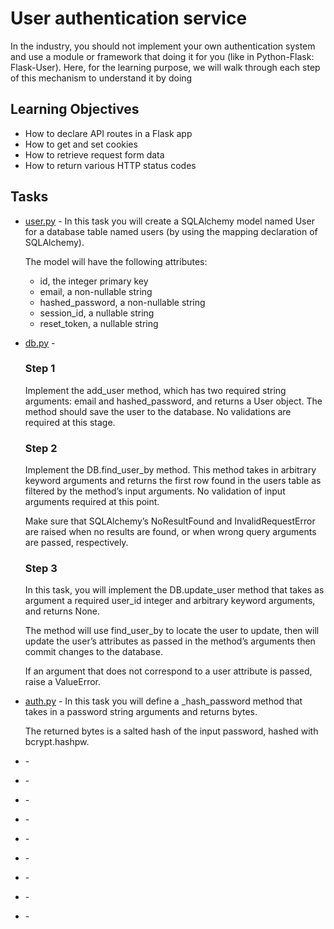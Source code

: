 # User authentication service

In the industry, you should not implement your own authentication system and use a module or framework that doing it for you (like in Python-Flask: Flask-User). Here, for the learning purpose, we will walk through each step of this mechanism to understand it by doing

## Learning Objectives

* How to declare API routes in a Flask app
* How to get and set cookies
* How to retrieve request form data
* How to return various HTTP status codes

## Tasks

* [user.py](user.py) - In this task you will create a SQLAlchemy model named User for a database table named users (by using the mapping declaration of SQLAlchemy).

  The model will have the following attributes:

  * id, the integer primary key
  * email, a non-nullable string
  * hashed_password, a non-nullable string
  * session_id, a nullable string
  * reset_token, a nullable string

* [db.py](db.py) - 

  ### Step 1

  Implement the add_user method, which has two required string arguments: email and hashed_password, and returns a User object. The method should save the user to the database. No validations are required at this stage.

  ### Step 2
  Implement the DB.find_user_by method. This method takes in arbitrary keyword arguments and returns the first row found in the users table as filtered by the method’s input arguments. No validation of input arguments required at this point.

  Make sure that SQLAlchemy’s NoResultFound and InvalidRequestError are raised when no results are found, or when wrong query arguments are passed, respectively.

  ### Step 3
  In this task, you will implement the DB.update_user method that takes as argument a required user_id integer and arbitrary keyword arguments, and returns None.

  The method will use find_user_by to locate the user to update, then will update the user’s attributes as passed in the method’s arguments then commit changes to the database.

  If an argument that does not correspond to a user attribute is passed, raise a ValueError.

* [auth.py](auth.py) - In this task you will define a _hash_password method that takes in a password string arguments and returns bytes.

  The returned bytes is a salted hash of the input password, hashed with bcrypt.hashpw.
* []() - 
* []() - 
* []() - 
* []() - 
* []() - 
* []() - 
* []() - 
* []() - 
* []() - 
